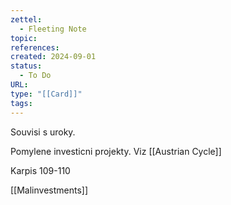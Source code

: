 ```yaml
---
zettel:
  - Fleeting Note
topic: 
references: 
created: 2024-09-01
status:
  - To Do
URL: 
type: "[[Card]]"
tags:
---
```






Souvisi s uroky. 

Pomylene investicni projekty. Viz [[Austrian Cycle]]

Karpis 109-110

[[Malinvestments]]


